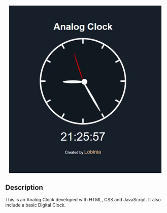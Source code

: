 <p align="center">
    <img width="480" src="assets/images/preview.gif">
</p>

## Description
This is an Analog Clock developed with HTML, CSS and JavaScript. It also include a basic Digital Clock.


